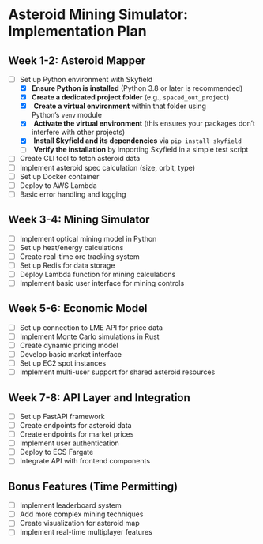 # Asteroid Mining Simulator: Implementation Plan

## Week 1-2: Asteroid Mapper

- [ ] Set up Python environment with Skyfield
	- [x] **Ensure Python is installed** (Python 3.8 or later is recommended)
	- [x] **Create a dedicated project folder** (e.g., `spaced_out_project`)
	- [x]  **Create a virtual environment** within that folder using Python’s `venv` module
	- [x]  **Activate the virtual environment** (this ensures your packages don’t interfere with other projects)
	- [x]  **Install Skyfield and its dependencies** via `pip install skyfield`
	- [ ]  **Verify the installation** by importing Skyfield in a simple test script
- [ ] Create CLI tool to fetch asteroid data
- [ ] Implement asteroid spec calculation (size, orbit, type)
- [ ] Set up Docker container
- [ ] Deploy to AWS Lambda
- [ ] Basic error handling and logging

## Week 3-4: Mining Simulator

- [ ] Implement optical mining model in Python
- [ ] Set up heat/energy calculations
- [ ] Create real-time ore tracking system
- [ ] Set up Redis for data storage
- [ ] Deploy Lambda function for mining calculations
- [ ] Implement basic user interface for mining controls

## Week 5-6: Economic Model

- [ ] Set up connection to LME API for price data
- [ ] Implement Monte Carlo simulations in Rust
- [ ] Create dynamic pricing model
- [ ] Develop basic market interface
- [ ] Set up EC2 spot instances
- [ ] Implement multi-user support for shared asteroid resources

## Week 7-8: API Layer and Integration

- [ ] Set up FastAPI framework
- [ ] Create endpoints for asteroid data
- [ ] Create endpoints for market prices
- [ ] Implement user authentication
- [ ] Deploy to ECS Fargate
- [ ] Integrate API with frontend components

## Bonus Features (Time Permitting)

- [ ] Implement leaderboard system
- [ ] Add more complex mining techniques
- [ ] Create visualization for asteroid map
- [ ] Implement real-time multiplayer features
